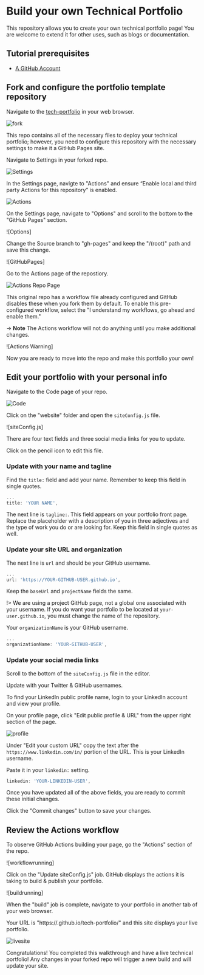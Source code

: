 # Build your own Technical Portfolio

This repository allows you to create your own technical portfolio page! You are welcome to extend it for other uses, such as blogs or documentation.

## Tutorial prerequisites
* [A GitHub Account](https://github.com/signup) 

## Fork and configure the portfolio template repository

Navigate to the [tech-portfolio](https://github.com/joatmon08/tech-portfolio) in your web browser.

![fork]()

This repo contains all of the necessary files to deploy your technical portfolio; however, you need to configure this repository with the necessary settings to make it a GitHub Pages site.

Navigate to Settings in your forked repo.

![Settings]()

In the Settings page, navigte to "Actions" and ensure “Enable local and third party Actions for this repository” is enabled.

![Actions]()

On the Settings page, navigate to "Options" and scroll to the bottom to the "GitHub Pages" section.

![Options]

Change the Source branch to "gh-pages" and keep the "/(root)" path and save this change.

![GitHubPages]

Go to the Actions page of the repostiory.

![Actions Repo Page]()

This original repo has a workflow file already configured and GitHub disables these when you fork them by default. To enable this pre-configured workflow, select the "I understand my workflows, go ahead and enable them."

-> **Note** The Actions workflow will not do anything until you make additional changes.

![Actions Warning]

Now you are ready to move into the repo and make this portfolio your own!

## Edit your portfolio with your personal info

Navigate to the Code page of your repo.

![Code]()

Click on the "website" folder and open the `siteConfig.js` file.

![siteConfig.js]

There are four text fields and three social media links for you to update.

Click on the pencil icon to edit this file.

### Update with your name and tagline

Find the `title:` field and add your name. Remember to keep this field in single quotes.

```js
...
title: 'YOUR NAME',
```

The next line is `tagline:`. This field appears on your portfolio front page. Replace the placeholder with a description of you in three adjectives and the type of work you do or are looking for. Keep this field in single quotes as well.

### Update your site URL and organization

The next line is `url` and should be your GitHub username.

```js
...
url: 'https://YOUR-GITHUB-USER.github.io',
```

Keep the `baseUrl` and `projectName` fields the same.

!> We are using a project GitHub page, not a global one associated with your username. If you do want your portfolio to be located at `your-user.github.io`, you must change the name of the repository.

Your `organizationName` is your GitHub username.

```js
...
organizationName: 'YOUR-GITHUB-USER',
```

### Update your social media links

Scroll to the bottom of the `siteConfig.js` file in the editor.

Update with your Twitter & GitHub usernames.

To find your LinkedIn public profile name, login to your LinkedIn account and view your profile.

On your profile page, click "Edit public profile & URL" from the upper right section of the page.

![profile]()

Under "Edit your custom URL" copy the text after the `https://www.linkedin.com/in/` portion of the URL. This is your LinkedIn username. 

Paste it in your `linkedin:` setting.

```js
linkedin: 'YOUR-LINKEDIN-USER',
```

Once you have updated all of the above fields, you are ready to commit these initial changes.

Click the "Commit changes" button to save your changes.

## Review the Actions workflow

To observe GitHub Actions building your page, go the "Actions" section of the repo.

![workflowrunning]

Click on the "Update siteConfig.js" job. GitHub displays the actions it is taking to build & publish your portfolio.

![buildrunning]

When the "build" job is complete, navigate to your portfolio in another tab of your web browser. 

Your URL is "https://<your github username>.github.io/tech-portfolio/" and this site displays your live portfolio.
   
![livesite]()

Congratulations! You completed this walkthrough and have a live technical portfolio! Any changes in your forked repo will trigger a new build and will update your site.
